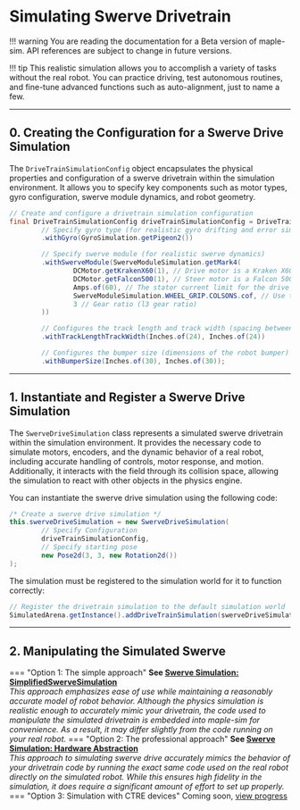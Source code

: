 # Simulating Swerve Drivetrain

!!! warning
      You are reading the documentation for a Beta version of maple-sim. API references are subject to change in future versions.

!!! tip
      This realistic simulation allows you to accomplish a variety of tasks without the real robot. You can practice driving, test autonomous routines, and fine-tune advanced functions such as auto-alignment, just to name a few.

---
## 0. Creating the Configuration for a Swerve Drive Simulation

The `DriveTrainSimulationConfig` object encapsulates the physical properties and configuration of a swerve drivetrain within the simulation environment. It allows you to specify key components such as motor types, gyro configuration, swerve module dynamics, and robot geometry.

```java
// Create and configure a drivetrain simulation configuration
final DriveTrainSimulationConfig driveTrainSimulationConfig = DriveTrainSimulationConfig.Default()
        // Specify gyro type (for realistic gyro drifting and error simulation)
        .withGyro(GyroSimulation.getPigeon2())

        // Specify swerve module (for realistic swerve dynamics)
        .withSwerveModule(SwerveModuleSimulation.getMark4(
                DCMotor.getKrakenX60(1), // Drive motor is a Kraken X60
                DCMotor.getFalcon500(1), // Steer motor is a Falcon 500
                Amps.of(60), // The stator current limit for the drive motor is 60A
                SwerveModuleSimulation.WHEEL_GRIP.COLSONS.cof, // Use the COF for Colson Wheels
                3 // Gear ratio (l3 gear ratio)
        ))

        // Configures the track length and track width (spacing between swerve modules)
        .withTrackLengthTrackWidth(Inches.of(24), Inches.of(24))

        // Configures the bumper size (dimensions of the robot bumper)
        .withBumperSize(Inches.of(30), Inches.of(30));
```

---
## 1. Instantiate and Register a Swerve Drive Simulation

The `SwerveDriveSimulation` class represents a simulated swerve drivetrain within the simulation environment. It provides the necessary code to simulate motors, encoders, and the dynamic behavior of a real robot, including accurate handling of controls, motor response, and motion. Additionally, it interacts with the field through its collision space, allowing the simulation to react with other objects in the physics engine.

You can instantiate the swerve drive simulation using the following code:

```java
/* Create a swerve drive simulation */
this.swerveDriveSimulation = new SwerveDriveSimulation(
        // Specify Configuration
        driveTrainSimulationConfig,
        // Specify starting pose
        new Pose2d(3, 3, new Rotation2d())
);
```

The simulation must be registered to the simulation world for it to function correctly:

```java
// Register the drivetrain simulation to the default simulation world
SimulatedArena.getInstance().addDriveTrainSimulation(swerveDriveSimulation);
```

---
## 2. Manipulating the Simulated Swerve

=== "Option 1: The simple approach"
    **See [Swerve Simulation: SimplifiedSwerveSimulation](./swerve-sim-easy.md)**<br>
    *This approach emphasizes ease of use while maintaining a reasonably accurate model of robot behavior. Although the physics simulation is realistic enough to accurately mimic your drivetrain, the code used to manipulate the simulated drivetrain is embedded into maple-sim for convenience. As a result, it may differ slightly from the code running on your real robot.*
=== "Option 2: The professional approach"
    **See [Swerve Simulation: Hardware Abstraction](./swerve-sim-hardware-abstraction.md)**<br>
    *This approach to simulating swerve drive accurately mimics the behavior of your drivetrain code by running the exact same code used on the real robot directly on the simulated robot. While this ensures high fidelity in the simulation, it does require a significant amount of effort to set up properly.*
=== "Option 3: Simulation with CTRE devices"
       Coming soon, [view progress](https://github.com/Shenzhen-Robotics-Alliance/maple-sim/tree/CTRE-simulation-support)